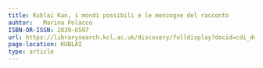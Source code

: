 ```yaml
---
title: Kublai Kan, i mondi possibili e le menzogne del racconto
auhtor:   Marina Polacco
ISBN-OR-ISSN: 2039-6597
url: https://librarysearch.kcl.ac.uk/discovery/fulldisplay?docid=cdi_doaj_primary_oai_doaj_org_article_51cc6adfb31448d6b1def8b938a93736&context=PC&vid=44KCL_INST:44KCL_INST&lang=en&search_scope=MyInst_and_CI&adaptor=Primo%20Central&tab=Everything&query=any,contains,kublai&offset=0
page-location: KUBLAI
type: article
---
```

